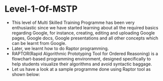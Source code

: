 # Level-1-Of-MSTP
* This level of Multi Skilled Training Programme has been very enthusiastic since we have started learning about all the required basics regarding Google, for instance, creating, editing and uploading Google pages, Google docs, Google presentations and all other concepts which can be learnt from Google.
* Later, we learnt how to do Raptor programming.
* RAPTOR(Rapid Algorithmic Prototyping Tool for Ordered Reasoning) is a flowchart-based programming environment, designed specifically to help students visualize their algorithms and avoid syntactic baggage.
* Let us have a look at a sample programme done using Raptor tool as shown below:
